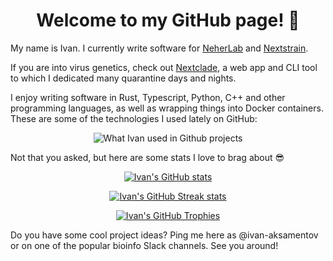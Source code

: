 
<h1 align="center">
Welcome to my GitHub page! 🎉
</h1>

My name is Ivan. I currently write software for <a target="_blank" href="https://github.com/neherlab">NeherLab</a> and <a target="_blank" href="https://github.com/nextstrain">Nextstrain</a>.

If you are into virus genetics, check out <a target="_blank" href="https://clades.nextstrain.org">Nextclade</a>, a web app and CLI tool to which I dedicated many quarantine days and nights.

I enjoy writing software in Rust, Typescript, Python, C++ and other programming languages, as well as wrapping things into Docker containers. These are some of the technologies I used lately on GitHub:

<p align="center">
<img src="https://github-readme-stats-git-master-rstaa-rickstaa.vercel.app/api/top-langs/?username=ivan-aksamentov&custom_title=What%20Ivan%20used%20in%20Github%20projects&count_private=true&include_all_commits=true&show_icons=true&langs_count=10&layout=compact&role=COLLABORATOR" alt="What Ivan used in Github projects"/>
</p>

Not that you asked, but here are some stats I love to brag about 😎

<p align="center">
  <a href="https://github.com/anuraghazra/github-readme-stats" target="_blank" rel="noopener noreferrer">
    <img src="https://github-readme-stats-git-master-rstaa-rickstaa.vercel.app/api?username=ivan-aksamentov&custom_title=Ivan%27s%20GitHub%20Stats&include_all_commits=true&count_private=true&show_icons=true&layout=compact&role=OWNER,COLLABORATOR" alt="Ivan's GitHub stats"/>
  </a>
</p>


<p align="center">
  <a href="https://github.com/DenverCoder1/github-readme-streak-stats" target="_blank" rel="noopener noreferrer">
    <img src="https://github-readme-streak-stats.herokuapp.com/?user=ivan-aksamentov" alt="Ivan's GitHub Streak stats"/>
  </a>
</p>

<p align="center">
  <a href="https://github.com/ryo-ma/github-profile-trophy" target="_blank" rel="noopener noreferrer">
    <img src="https://github-profile-trophy.vercel.app/?username=ivan-aksamentov&column=4&margin-w=15&margin-h=15" alt="Ivan's GitHub Trophies"/>
  </a>
</p>


Do you have some cool project ideas? Ping me here as @ivan-aksamentov or on one of the popular bioinfo Slack channels. See you around!
